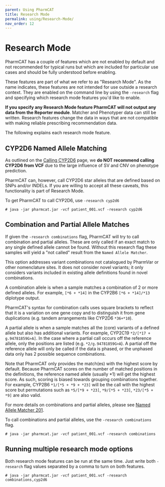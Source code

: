```yaml
---
parent: Using PharmCAT
title: Research Mode
permalink: using/Research-Mode/
nav_order: 12
---
```

# Research Mode

PharmCAT has a couple of features which are not enabled by default and not recommended for typical runs but which are
included for particular use cases and should be fully understood before enabling.

These features are part of what we refer to as "Research Mode". As the name indicates, these features are not intended
for use outside a research context. They are enabled on the command line by using the `-research` flag and specifying
which research mode features you'd like to enable.

__If you specify any Research Mode feature PharmCAT will not output any data from the Reporter module__. Matcher and
Phenotyper data can still be written. Research features change the data in ways that are not compatible with making 
reliable prescribing recommendation data.

The following explains each research mode feature.


## CYP2D6 Named Allele Matching

As outlined on the [Calling CYP2D6](/using/Calling-CYP2D6) page, we **do NOT recommend calling CYP2D6 from VCF** due to
the large influence of SV and CNV on phenotype prediction.

PharmCAT can, however, call CYP2D6 star alleles that are defined based on SNPs and/or INDELs. If you are willing to
accept all these caveats, this functionality is part of Research Mode.

To get PharmCAT to call CYP2D6, use `-research cyp2d6`

```console
# java -jar pharmcat.jar -vcf patient_001.vcf -research cyp2d6
```


## Combination and Partial Allele Matches

If given the `-research combinations` flag, PharmCAT will try to call combination and partial alleles.  These are only called if an exact match to any single defined allele cannot be found.  Without this research flag these samples will yield a "not called" result from the `Named Allele Matcher`.

This option addresses variant combinations not catalogued by PharmVar or other nomenclature sites. It does not consider novel variants; it only considers variants included in existing allele definitions found in novel combinations.

A combination allele is when a sample matches a combination of 2 or more defined alleles.  For example, `[*6 + *14]` in the CYP2B6 `[*6 + *14]/*13` diplotype output.

PharmCAT's syntax for combination calls uses square brackets to reflect that it is a variation on one gene copy and to
distinguish it from gene duplications (e.g. tandem arrangements like CYP2D6 `*36+*10`).

A partial allele is when a sample matches all the (core) variants of a defined allele but also has additional variants.  For example, CYP2C19 `*2/[*17 + g.94781859G>A]`.  In the case where a partial call occurs off the reference allele, only the positions are listed (e.g. `*2/g.94781859G>A`).  A partial off the reference allele will only be called if the data is phased, or the unphased data only has 2 possible sequence combinations.

Note that PharmCAT only provides the match(es) with the highest score by default. Because PharmCAT scores on the number of matched positions in the definitions, the reference named allele (usually \*1) will get the highest score. As such, scoring is biased towards grouping combinations together.  For example, CYP2B6 `*1/[*5 + *9 + *23]` will be the call with the highest score but permutations such as `*5/[*9 + *23]`, `*9/[*5 + *23]`, `*23/[*5 + *9]` are also valid.

For more details on combinations and partial alleles, please see [Named Allele Matcher 201](/methods/NamedAlleleMatcher-201#combinations-and-partial-alleles).

To call combinations and partial alleles, use the `-research combinations` flag.

```console
# java -jar pharmcat.jar -vcf patient_001.vcf -research combinations
```


## Running multiple research mode options

Both research mode features can be run at the same time. Just write both `-research` flag values separated by a comma
to turn on both features.

```console
# java -jar pharmcat.jar -vcf patient_001.vcf -research combinations,cyp2d6
```
